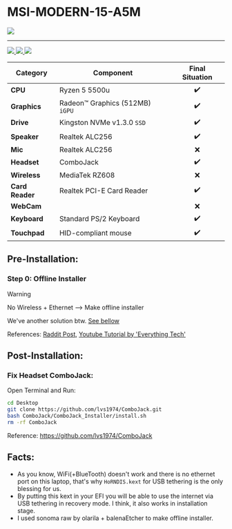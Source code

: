 # MSI-MODERN-15-A5M

<img src="Screenshot 2024-01-01 at 3.03.02 AM.png">

---

 <a href="https://www.apple.com/macos">
  <img src="https://img.shields.io/badge/Sonoma-14.0-informational.svg">
 </a>
 <a href="https://github.com/acidanthera/OpenCorePkg">
  <img src="https://img.shields.io/badge/OpenCore-0.9.5-informational.svg">
 </a>
 <a href="https://github.com/saeidex/ryzentosh-msi-modern-15-a5m/blob/main/LICENSE">
  <img src="https://img.shields.io/github/license/saeidex/ryzentosh-msi-modern-15-a5m">
 </a>

| **Category**    | **Component**                   | **Final Situation** |
| --------------- | ------------------------------- | :-----------------: |
| **CPU**         | Ryzen 5 5500u                   | :heavy_check_mark:  |
| **Graphics**    | Radeon™ Graphics (512MB) `iGPU` | :heavy_check_mark:  |
| **Drive**       | Kingston NVMe v1.3.0 `SSD`      | :heavy_check_mark:  |
| **Speaker**     | Realtek ALC256                  | :heavy_check_mark:  |
| **Mic**         | Realtek ALC256                  |         :x:         |
| **Headset**     | ComboJack                       | :heavy_check_mark:  |
| **Wireless**    | MediaTek RZ608                  |         :x:         |
| **Card Reader** | Realtek PCI-E Card Reader       | :heavy_check_mark:  |
| **WebCam**      |                                 |         :x:         |
| **Keyboard**    | Standard PS/2 Keyboard          | :heavy_check_mark:  |
| **Touchpad**    | HID-compliant mouse             | :heavy_check_mark:  |

## Pre-Installation:

### Step 0: Offline Installer

> [!WARNING]
> No Wireless + Ethernet --> Make offline installer
> 
> We've another solution btw. [See bellow](#facts)

 References: [Raddit Post](https://www.reddit.com/r/hackintosh/comments/jrrhox/how_to_make_a_full_offline_installer_for_macos_on/?rdt=57356), [Youtube Tutorial by 'Everything Tech'](https://youtu.be/KEOEV65p-hQ?si=n4q0vmXEb-eQxtyv)

## Post-Installation:

### Fix Headset ComboJack:

Open Terminal and Run:

```bash
cd Desktop
git clone https://github.com/lvs1974/ComboJack.git
bash ComboJack/ComboJack_Installer/install.sh
rm -rf ComboJack
```

Reference: https://github.com/lvs1974/ComboJack

## Facts:

- As you know, WiFi(+BlueTooth) doesn't work and there is no ethernet port on this laptop, that's why `HoRNDIS.kext` for USB tethering is the only blessing for us.
- By putting this kext in your EFI you will be able to use the internet via USB tethering in recovery mode. I think, it also works in installation stage.
- I used sonoma raw by olarila + balenaEtcher to make offline installer.

